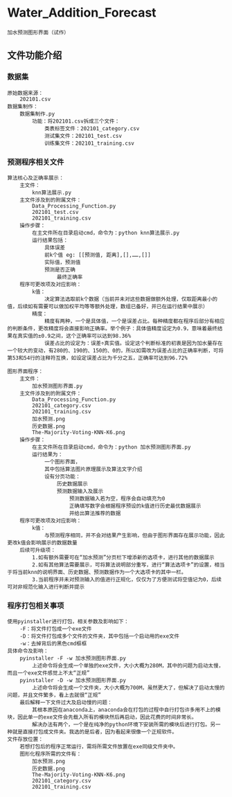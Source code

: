 # Water_Addition_Forecast
    加水预测图形界面（试作）

## 文件功能介绍
    
### 数据集
    原始数据来源：
        202101.csv
    数据集制作：
        数据集制作.py
            功能：将202101.csv拆成三个文件：
                类表标签文件：202101_category.csv
                测试集文件：202101_test.csv
                训练集文件：202101_training.csv

### 预测程序相关文件
    算法核心及正确率展示：
        主文件：
            knn算法展示.py
        主文件涉及到的附属文件：
            Data_Processing_Function.py
            202101_test.csv
            202101_training.csv
        操作步骤：
            在主文件所在目录启动cmd，命令为：python knn算法展示.py
            运行结果包括：
                具体误差
                前k个值 eg: [[预测值, 距离],[],……,[]]
                实际值，预测值
                预测是否正确
                    最终正确率
        程序可更改项及对应影响：
            k值：
                决定算法选取前k个数据（当前并未对这些数据做额外处理，仅取距离最小的值，后续如有需要可以做加权平均等等额外处理，数组已备好，并已在运行结果中展示）
            精度：
                精度有两种，一个是具体值，一个是误差占比。每种精度都在程序后部分有相应的判断条件，更改精度将会直接影响正确率。举个例子：具体值精度设定为0.9，意味着最终结果在真实值的±0.9之间，这个正确率可以达到98.36%
                误差占比的设定为：误差÷真实值。设定这个判断标准的初衷是因为加水量存在一个较大的变动，有280的、190的、150的、0的，所以如需改为误差占比的正确率判断，可将第53和54行的注释符互换，如设定误差占比为千分之五，正确率可达到96.72%
    
    图形界面程序：
        主文件：
            加水预测图形界面.py
        主文件涉及到的附属文件：
            Data_Processing_Function.py
            202101_category.csv
            202101_training.csv
            加水预测.png
            历史数据.png
            The-Majority-Voting-KNN-K6.png
        操作步骤：
            在主文件所在目录启动cmd，命令为：python 加水预测图形界面.py
            运行结果为：
                一个图形界面，
                其中包括算法图片原理展示及算法文字介绍
                设有分页功能：
                    历史数据展示
                    预测数据输入及展示
                        预测数据输入若为空，程序会自动填充为0 
                        正确填写数字会根据程序预设的k值进行历史最优数据展示
                        并给出算法推荐的数据
        程序可更改项及对应影响：
            k值：
                与预测程序相同，并不会对结果产生影响，但由于图形界面存在展示功能，因此更改k值会影响展示的数据数量
        后续可升级项：
            1.如有额外需要可在“加水预测”分页栏下增添新的选项卡，进行其他的数据展示
            2.如有其他算法需要展示，可将算法说明部分重写，进行“算法选项卡”的设置，相当于将当前knn的说明界面、历史数据、预测数据作为一个大选项卡的其中一栏。
            3.当前程序并未对预测输入的值进行正规化，仅仅为了方便测试将空值记为0，后续可对非规范化输入进行判断并提示

### 程序打包相关事项
    使用pyinstaller进行打包，相关参数及影响如下：
        -F：将文件打包成一个exe文件
        -D：将文件打包成多个文件的文件夹，其中包括一个启动用的exe文件
        -w：去掉背后的黑色cmd框框
    具体命令及影响：
        pyinstaller -F -w 加水预测图形界面.py
            上述命令将会生成一个单独的exe文件，大小大概为280M，其中的问题为启动太慢，而且一个exe文件感觉上不太“正规”
        pyinstaller -D -w 加水预测图形界面.py
            上述命令将会生成一个文件夹，大小大概为700M，虽然更大了，但解决了启动太慢的问题，并且文件繁多，看上去就很“正规”
        最后解释一下文件过大及启动慢的问题：
            其根本原因在anaconda上，anaconda会在打包的过程中自行打包许多用不上的模块，因此单一的exe文件会先载入所有的模块然后再启动，因此花费的时间非常长。
            解决办法有两个，一个是在纯净的python环境下安装所需的模块后进行打包。另一种就是直接打包成文件夹。我选的是后者，因为看起来很像一个正规软件。
    文件存放位置：
        若想打包后的程序正常运行，需将所需文件放置在exe同级文件夹中。
        图形化程序所需的文件有：
            加水预测.png
            历史数据.png
            The-Majority-Voting-KNN-K6.png
            202101_category.csv
            202101_training.csv